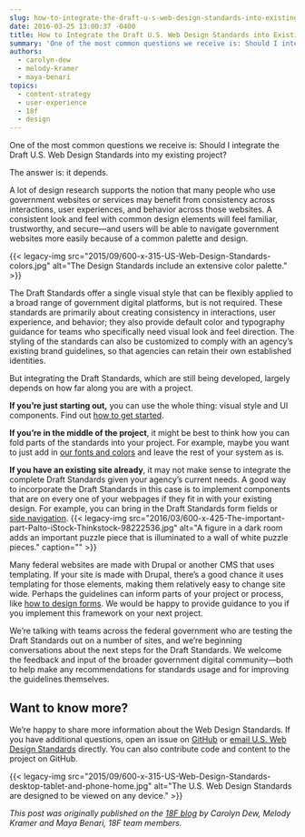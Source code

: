 ```yaml
---
slug: how-to-integrate-the-draft-u-s-web-design-standards-into-existing-projects
date: 2016-03-25 13:00:37 -0400
title: How to Integrate the Draft U.S. Web Design Standards into Existing Projects
summary: 'One of the most common questions we receive is: Should I integrate the Draft U.S. Web Design Standards into my existing project? The answer is: it depends. A lot of design research supports the notion that many people who use government websites or services may benefit from consistency across interactions, user experiences, and behavior across'
authors:
  - carolyn-dew
  - melody-kramer
  - maya-benari
topics:
  - content-strategy
  - user-experience
  - 18f
  - design
---
```


One of the most common questions we receive is: Should I integrate the Draft U.S. Web Design Standards into my existing project?

The answer is: it depends.

A lot of design research supports the notion that many people who use government websites or services may benefit from consistency across interactions, user experiences, and behavior across those websites. A consistent look and feel with common design elements will feel familiar, trustworthy, and secure—and users will be able to navigate government websites more easily because of a common palette and design.

{{< legacy-img src="2015/09/600-x-315-US-Web-Design-Standards-colors.jpg" alt="The Design Standards include an extensive color palette." >}}

The Draft Standards offer a single visual style that can be flexibly applied to a broad range of government digital platforms, but is not required. These standards are primarily about creating consistency in interactions, user experience, and behavior; they also provide default color and typography guidance for teams who specifically need visual look and feel direction. The styling of the standards can also be customized to comply with an agency’s existing brand guidelines, so that agencies can retain their own established identities.

But integrating the Draft Standards, which are still being developed, largely depends on how far along you are with a project.

**If you’re just starting out,** you can use the whole thing: visual style and UI components. Find out [how to get started](https://github.com/18F/web-design-standards/blob/18f-pages-staging/README.md).

**If you’re in the middle of the project**, it might be best to think how you can fold parts of the standards into your project. For example, maybe you want to just add in [our fonts and colors](https://playbook.cio.gov/designstandards/visual-style/) and leave the rest of your system as is.

**If you have an existing site already**, it may not make sense to integrate the complete Draft Standards given your agency&#8217;s current needs. A good way to incorporate the Draft Standards in this case is to implement components that are on every one of your webpages if they fit in with your existing design. For example, you can bring in the Draft Standards form fields or [side navigation](https://playbook.cio.gov/designstandards/sidenav/). {{< legacy-img src="2016/03/600-x-425-The-important-part-Palto-iStock-Thinkstock-98222536.jpg" alt="A figure in a dark room adds an important puzzle piece that is illuminated to a wall of white puzzle pieces." caption="" >}} 

Many federal websites are made with Drupal or another CMS that uses templating. If your site is made with Drupal, there&#8217;s a good chance it uses templating for those elements, making them relatively easy to change site wide. Perhaps the guidelines can inform parts of your project or process, like [how to design forms](https://playbook.cio.gov/designstandards/form-templates/). We would be happy to provide guidance to you if you implement this framework on your next project.

We’re talking with teams across the federal government who are testing the Draft Standards out on a number of sites, and we’re beginning conversations about the next steps for the Draft Standards. We welcome the feedback and input of the broader government digital community—both to help make any recommendations for standards usage and for improving the guidelines themselves.

## Want to know more?

We’re happy to share more information about the Web Design Standards. If you have additional questions, open an issue on [GitHub](https://github.com/18F/web-design-standards/issues) or  [email U.S. Web Design Standards](mailto:uswebdesignstandards@gsa.gov) directly. You can also contribute code and content to the project on GitHub.

{{< legacy-img src="2015/09/600-x-315-US-Web-Design-Standards-desktop-tablet-and-phone-home.jpg" alt="The U.S. Web Design Standards are designed to be viewed on any device." >}}

_This post was originally published on the [18F blog](https://18f.gsa.gov/blog/) by Carolyn Dew, Melody Kramer and Maya Benari, 18F team members._